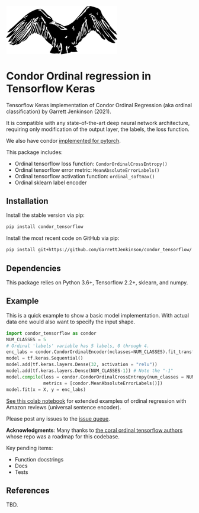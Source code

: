 <img src="docs/img/condor.png" width=300>

# Condor Ordinal regression in Tensorflow Keras

Tensorflow Keras implementation of Condor Ordinal Regression (aka ordinal classification) by Garrett Jenkinson (2021).

It is compatible with any state-of-the-art deep neural network architecture, 
requiring only modification of the output layer, the labels, the loss function.

We also have condor [implemented for pytorch](https://github.com/GarrettJenkinson/condor_pytorch).

This package includes:

  * Ordinal tensorflow loss function: `CondorOrdinalCrossEntropy()`
  * Ordinal tensorflow error metric: `MeanAbsoluteErrorLabels()`
  * Ordinal tensorflow activation function: `ordinal_softmax()`
  * Ordinal sklearn label encoder

## Installation

Install the stable version via pip:

```bash
pip install condor_tensorflow
```

Install the most recent code on GitHub via pip:

```bash
pip install git+https://github.com/GarrettJenkinson/condor_tensorflow/
```

## Dependencies

This package relies on Python 3.6+, Tensorflow 2.2+, sklearn, and numpy.

## Example

This is a quick example to show a basic model implementation. With actual 
data one would also want to specify the input shape.

```python
import condor_tensorflow as condor
NUM_CLASSES = 5
# Ordinal 'labels' variable has 5 labels, 0 through 4.
enc_labs = condor.CondorOrdinalEncoder(nclasses=NUM_CLASSES).fit_transform(labels)
model = tf.keras.Sequential()
model.add(tf.keras.layers.Dense(32, activation = "relu"))
model.add(tf.keras.layers.Dense(NUM_CLASSES-1)) # Note the "-1"
model.compile(loss = condor.CondorOrdinalCrossEntropy(num_classes = NUM_CLASSES),
              metrics = [condor.MeanAbsoluteErrorLabels()])
model.fit(x = X, y = enc_labs)
```

[See this colab notebook](https://colab.research.google.com/drive/) for extended examples of ordinal regression with Amazon reviews (universal sentence encoder).

Please post any issues to the [issue queue](https://github.com/GarrettJenkinson/condor_tensorflow/issues). 

**Acknowledgments**: Many thanks to [the coral ordinal tensorflow authors](https://github.com/ck37/coral-ordinal) whose repo was a roadmap for this codebase.

Key pending items:

  * Function docstrings
  * Docs
  * Tests

## References

TBD.
